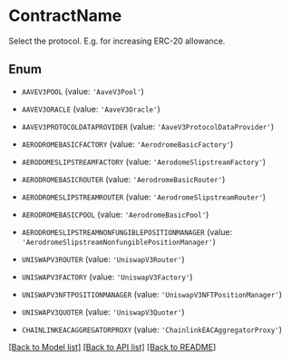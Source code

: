 # ContractName

Select the protocol.  E.g. for increasing ERC-20 allowance.

## Enum

* `AAVEV3POOL` (value: `'AaveV3Pool'`)

* `AAVEV3ORACLE` (value: `'AaveV3Oracle'`)

* `AAVEV3PROTOCOLDATAPROVIDER` (value: `'AaveV3ProtocolDataProvider'`)

* `AERODROMEBASICFACTORY` (value: `'AerodromeBasicFactory'`)

* `AERODOMESLIPSTREAMFACTORY` (value: `'AerodomeSlipstreamFactory'`)

* `AERODROMEBASICROUTER` (value: `'AerodromeBasicRouter'`)

* `AERODROMESLIPSTREAMROUTER` (value: `'AerodromeSlipstreamRouter'`)

* `AERODROMEBASICPOOL` (value: `'AerodromeBasicPool'`)

* `AERODROMESLIPSTREAMNONFUNGIBLEPOSITIONMANAGER` (value: `'AerodromeSlipstreamNonfungiblePositionManager'`)

* `UNISWAPV3ROUTER` (value: `'UniswapV3Router'`)

* `UNISWAPV3FACTORY` (value: `'UniswapV3Factory'`)

* `UNISWAPV3NFTPOSITIONMANAGER` (value: `'UniswapV3NFTPositionManager'`)

* `UNISWAPV3QUOTER` (value: `'UniswapV3Quoter'`)

* `CHAINLINKEACAGGREGATORPROXY` (value: `'ChainlinkEACAggregatorProxy'`)

[[Back to Model list]](../README.md#documentation-for-models) [[Back to API list]](../README.md#documentation-for-api-endpoints) [[Back to README]](../README.md)


